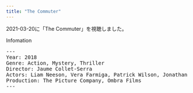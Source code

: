 ```yaml
---
title: "The Commuter"
---
```

2021-03-20に「The Commuter」を視聴しました。

Infomation
<pre>
---
Year: 2018
Genre: Action, Mystery, Thriller
Director: Jaume Collet-Serra
Actors: Liam Neeson, Vera Farmiga, Patrick Wilson, Jonathan Banks
Production: The Picture Company, Ombra Films
---
</pre>